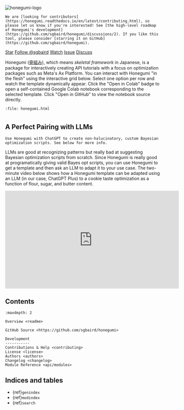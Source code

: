 ![honegumi-logo](https://github.com/sgbaird/honegumi/raw/main/reports/figures/honegumi-logo.png)

```{note} 🚧 This tool is under active development.
We are [looking for contributors](https://honegumi.readthedocs.io/en/latest/contributing.html), so please let us know if you're interested! See [the high-level roadmap of Honegumi's development](https://github.com/sgbaird/honegumi/discussions/2). If you like this tool, please consider [starring it on GitHub](https://github.com/sgbaird/honegumi).
```

<a class="github-button" href="https://github.com/sgbaird/honegumi"
data-icon="octicon-star" data-size="large" data-show-count="true" aria-label="Star
sgbaird/honegumi on GitHub">Star</a>
<a class="github-button"
href="https://github.com/sgbaird" data-size="large" data-show-count="true"
aria-label="Follow @sgbaird on GitHub">Follow @sgbaird</a>
<a class="github-button" href="https://github.com/sgbaird/honegumi/subscription" data-icon="octicon-eye" data-size="large" data-show-count="true" aria-label="Watch sgbaird/honegumi on GitHub">Watch</a>
<a class="github-button" href="https://github.com/sgbaird/honegumi/issues"
data-icon="octicon-issue-opened" data-size="large" data-show-count="true"
aria-label="Issue sgbaird/honegumi on GitHub">Issue</a>
<a class="github-button" href="https://github.com/sgbaird/honegumi/discussions" data-icon="octicon-comment-discussion" data-size="large" aria-label="Discuss sgbaird/honegumi on GitHub">Discuss</a>
<br>

<!-- data-color-scheme="no-preference: light; light: light; dark: dark;"  -->

Honegumi ([骨組み](https://translate.google.com/?sl=ja&tl=en&text=%E9%AA%A8%E7%B5%84%E3%81%BF&op=translate)), which means _skeletal framework_ in Japanese, is a package for interactively creating API tutorials with a focus on optimization packages such as Meta's Ax Platform. You can interact with Honegumi "in the flesh" using the interactive grid below. Select one option per row and watch the template dynamically appear. Click the "Open in Colab" badge to open a self-contained Google Colab notebook corresponding to the selected template. Click "Open in GitHub" to view the notebook source directly.

```{raw} html
:file: honegumi.html
```

#

## A Perfect Pairing with LLMs

```{tip}
Use Honegumi with ChatGPT to create non-halucinatory, custom Bayesian optimization scripts. See below for more info.
```

LLMs are good at recognizing patterns but really bad at suggesting Bayesian optimization scripts from scratch. Since Honegumi is really good at programatically giving valid Bayes opt scripts, you can use Honegumi to get a template and then ask an LLM to adapt it to your use case. The two-minute video below shows how a Honegumi template can be adapted using an LLM (in our case, ChatGPT Plus) to a cookie taste optimization as a function of flour, sugar, and butter content.

<iframe width="560" height="315" src="https://www.youtube.com/embed/rnI2BvGgP9o?si=HGODRbP19MlkC662" title="YouTube video player" frameborder="0" allow="accelerometer; clipboard-write; encrypted-media; gyroscope; picture-in-picture; web-share" allowfullscreen></iframe>

## Contents

```{toctree}
:maxdepth: 2

Overview <readme>

GitHub Source <https://github.com/sgbaird/honegumi>

Development
-----------
Contributions & Help <contributing>
License <license>
Authors <authors>
Changelog <changelog>
Module Reference <api/modules>
```

## Indices and tables

* {ref}`genindex`
* {ref}`modindex`
* {ref}`search`

[Sphinx]: http://www.sphinx-doc.org/
[Markdown]: https://daringfireball.net/projects/markdown/
[reStructuredText]: http://www.sphinx-doc.org/en/master/usage/restructuredtext/basics.html
[MyST]: https://myst-parser.readthedocs.io/en/latest/

<script async defer src="https://buttons.github.io/buttons.js"></script>
